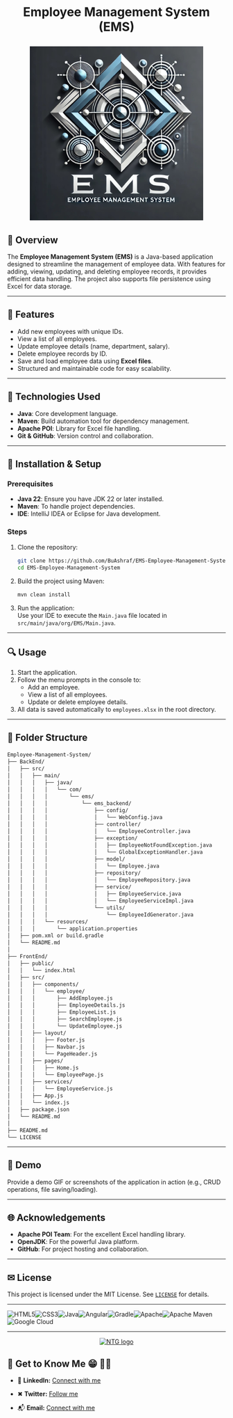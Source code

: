 #  <p align="center"> Employee Management System (EMS)  
<p align="center">
    <img src="https://github.com/BuAshraf/EMS-Employee-Management-System/blob/main/assets/EMS_logo.jpg"
        height="400">
</p>
<p align="center">
   

## 📜 Overview  
The **Employee Management System (EMS)** is a Java-based application designed to streamline the management of employee data. With features for adding, viewing, updating, and deleting employee records, it provides efficient data handling. The project also supports file persistence using Excel for data storage.  

---

## 🚀 Features  
- Add new employees with unique IDs.  
- View a list of all employees.  
- Update employee details (name, department, salary).  
- Delete employee records by ID.  
- Save and load employee data using **Excel files**.  
- Structured and maintainable code for easy scalability.  

---

## 🔧 Technologies Used  
- **Java**: Core development language.  
- **Maven**: Build automation tool for dependency management.  
- **Apache POI**: Library for Excel file handling.  
- **Git & GitHub**: Version control and collaboration.  

---

## 💼 Installation & Setup  
### Prerequisites  
- **Java 22**: Ensure you have JDK 22 or later installed.  
- **Maven**: To handle project dependencies.  
- **IDE**: IntelliJ IDEA or Eclipse for Java development.  

### Steps  
1. Clone the repository:  
   ```bash
   git clone https://github.com/BuAshraf/EMS-Employee-Management-System.git
   cd EMS-Employee-Management-System
   ```
2. Build the project using Maven:  
   ```bash
   mvn clean install
   ```
3. Run the application:  
   Use your IDE to execute the `Main.java` file located in `src/main/java/org/EMS/Main.java`.  

---

## 🔍 Usage  
1. Start the application.  
2. Follow the menu prompts in the console to:  
   - Add an employee.  
   - View a list of all employees.  
   - Update or delete employee details.  
3. All data is saved automatically to `employees.xlsx` in the root directory.  

---

## 📂 Folder Structure  
```
Employee-Management-System/
├── BackEnd/
│   ├── src/
│   │   ├── main/
│   │   │   ├── java/
│   │   │   │   └── com/
│   │   │   │       └── ems/
│   │   │   │           └── ems_backend/
│   │   │   │               ├── config/
│   │   │   │               │   └── WebConfig.java
│   │   │   │               ├── controller/
│   │   │   │               │   └── EmployeeController.java
│   │   │   │               ├── exception/
│   │   │   │               │   ├── EmployeeNotFoundException.java
│   │   │   │               │   └── GlobalExceptionHandler.java
│   │   │   │               ├── model/
│   │   │   │               │   └── Employee.java
│   │   │   │               ├── repository/
│   │   │   │               │   └── EmployeeRepository.java
│   │   │   │               ├── service/
│   │   │   │               │   ├── EmployeeService.java
│   │   │   │               │   └── EmployeeServiceImpl.java
│   │   │   │               └── utils/
│   │   │   │                   └── EmployeeIdGenerator.java
│   │   │   └── resources/
│   │   │       └── application.properties
│   ├── pom.xml or build.gradle
│   └── README.md
│
├── FrontEnd/
│   ├── public/
│   │   └── index.html
│   ├── src/
│   │   ├── components/
│   │   │   └── employee/
│   │   │       ├── AddEmployee.js
│   │   │       ├── EmployeeDetails.js
│   │   │       ├── EmployeeList.js
│   │   │       ├── SearchEmployee.js
│   │   │       └── UpdateEmployee.js
│   │   ├── layout/
│   │   │   ├── Footer.js
│   │   │   ├── Navbar.js
│   │   │   └── PageHeader.js
│   │   ├── pages/
│   │   │   ├── Home.js
│   │   │   └── EmployeePage.js
│   │   ├── services/
│   │   │   └── EmployeeService.js
│   │   ├── App.js
│   │   └── index.js
│   ├── package.json
│   └── README.md
│
├── README.md
└── LICENSE
```

---

## 🎥 Demo  
Provide a demo GIF or screenshots of the application in action (e.g., CRUD operations, file saving/loading).  


---

## 🌐 Acknowledgements  
- **Apache POI Team**: For the excellent Excel handling library.  
- **OpenJDK**: For the powerful Java platform.  
- **GitHub**: For project hosting and collaboration.  

---

## ✉ License  
This project is licensed under the MIT License. See [`LICENSE`](License) for details.

---

![HTML5](https://img.shields.io/badge/html5-%23E34F26.svg?style=for-the-badge&logo=html5&logoColor=white)![CSS3](https://img.shields.io/badge/css3-%231572B6.svg?style=for-the-badge&logo=css3&logoColor=white)![Java](https://img.shields.io/badge/java-%23ED8B00.svg?style=for-the-badge&logo=openjdk&logoColor=white)![Angular](https://img.shields.io/badge/angular-%23DD0031.svg?style=for-the-badge&logo=angular&logoColor=white)![Gradle](https://img.shields.io/badge/Gradle-02303A.svg?style=for-the-badge&logo=Gradle&logoColor=white)![Apache](https://img.shields.io/badge/apache-%23D42029.svg?style=for-the-badge&logo=apache&logoColor=white)![Apache Maven](https://img.shields.io/badge/Apache%20Maven-C71A36?style=for-the-badge&logo=Apache%20Maven&logoColor=white)![Google Cloud](https://img.shields.io/badge/GoogleCloud-%234285F4.svg?style=for-the-badge&logo=google-cloud&logoColor=white)

---

<p align="center">
  <a href="https://ntgclarity.com/" target="_blank">
    <img
      src="https://raw.githubusercontent.com/BuAshraf/EMS-Employee-Management-System/main/assets/NTG%20logo.gif"
      height="200"
      alt="NTG logo"
    >
  </a>
</p>


    
## 💬 Get to Know Me  😁 👨‍💻

- 💼 **LinkedIn:** [Connect with me](www.linkedin.com/in/muhammed-alkulaib-773492238)

- ✖ **Twitter:** [Follow me](https://twitter.com/bo_ashraf)

- 📬 **Email:** [Connect with me](muhammedalmugera21@gmail.com)

